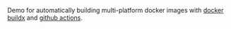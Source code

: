 Demo for automatically building multi-platform docker images with [docker buildx](https://docs.docker.com/buildx/working-with-buildx/) and [github actions](https://help.github.com/en/actions).
